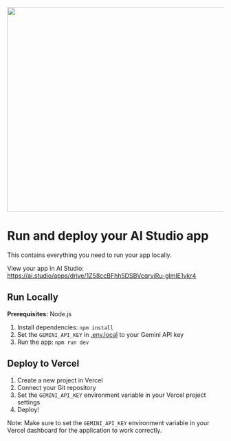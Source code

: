 <div align="center">
<img width="1200" height="475" alt="GHBanner" src="https://github.com/user-attachments/assets/0aa67016-6eaf-458a-adb2-6e31a0763ed6" />
</div>

# Run and deploy your AI Studio app

This contains everything you need to run your app locally.

View your app in AI Studio: https://ai.studio/apps/drive/1Z58ccBFhh5DSBVcqrviRu-glmIE1vkr4

## Run Locally

**Prerequisites:**  Node.js


1. Install dependencies:
   `npm install`
2. Set the `GEMINI_API_KEY` in [.env.local](.env.local) to your Gemini API key
3. Run the app:
   `npm run dev`
## Deploy to Vercel

1. Create a new project in Vercel
2. Connect your Git repository
3. Set the `GEMINI_API_KEY` environment variable in your Vercel project settings
4. Deploy!

Note: Make sure to set the `GEMINI_API_KEY` environment variable in your Vercel dashboard for the application to work correctly.
